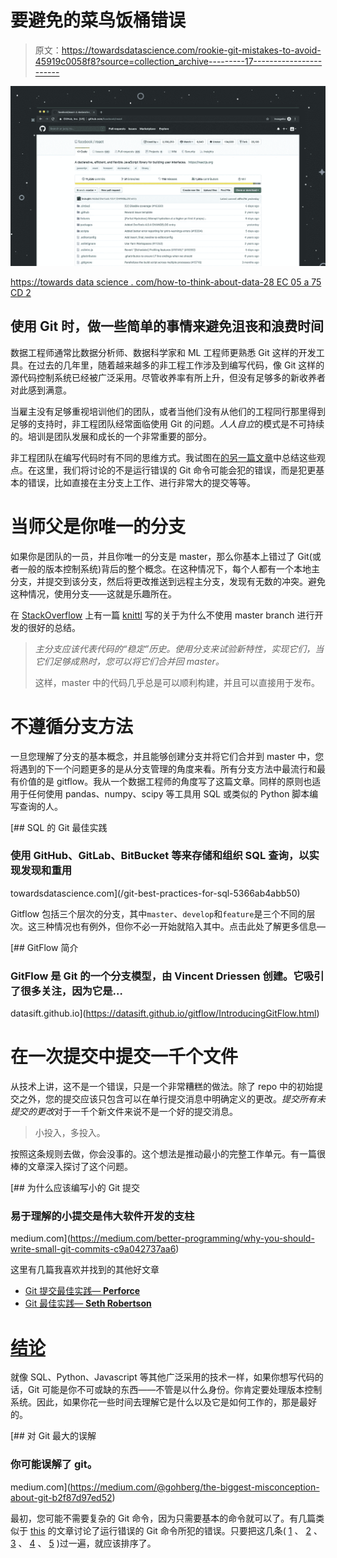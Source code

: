 # 要避免的菜鸟饭桶错误

> 原文：<https://towardsdatascience.com/rookie-git-mistakes-to-avoid-45919c0058f8?source=collection_archive---------17----------------------->

![](img/d77dca6c871eb2512a6e355fad5c1b06.png)

[https://towards data science . com/how-to-think-about-data-28 EC 05 a 75 CD 2](/how-to-think-about-data-28ec05a75cd2)

## 使用 Git 时，做一些简单的事情来避免沮丧和浪费时间

数据工程师通常比数据分析师、数据科学家和 ML 工程师更熟悉 Git 这样的开发工具。在过去的几年里，随着越来越多的非工程工作涉及到编写代码，像 Git 这样的源代码控制系统已经被广泛采用。尽管收养率有所上升，但没有足够多的新收养者对此感到满意。

当雇主没有足够重视培训他们的团队，或者当他们没有从他们的工程同行那里得到足够的支持时，非工程团队经常面临使用 Git 的问题。*人人自立*的模式是不可持续的。培训是团队发展和成长的一个非常重要的部分。

非工程团队在编写代码时有不同的思维方式。我试图在[的另一篇文章](/how-to-think-about-data-28ec05a75cd2)中总结这些观点。在这里，我们将讨论的不是运行错误的 Git 命令可能会犯的错误，而是犯更基本的错误，比如直接在主分支上工作、进行非常大的提交等等。

# 当师父是你唯一的分支

如果你是团队的一员，并且你唯一的分支是 master，那么你基本上错过了 Git(或者一般的版本控制系统)背后的整个概念。在这种情况下，每个人都有一个本地主分支，并提交到该分支，然后将更改推送到远程主分支，发现有无数的冲突。避免这种情况，使用分支——这就是乐趣所在。

在 [StackOverflow](https://stackoverflow.com/questions/5713563/reasons-for-not-working-on-the-master-branch-in-git) 上有一篇 [knittl](https://stackoverflow.com/users/112968/knittl) 写的关于为什么不使用 master branch 进行开发的很好的总结。

> *主分支应该代表代码的“稳定”历史。使用分支来试验新特性，实现它们，当它们足够成熟时，您可以将它们合并回 master。*
> 
> 这样，master 中的代码几乎总是可以顺利构建，并且可以直接用于发布。

# 不遵循分支方法

一旦您理解了分支的基本概念，并且能够创建分支并将它们合并到 master 中，您将遇到的下一个问题更多的是从分支管理的角度来看。所有分支方法中最流行和最有价值的是 gitflow。我从一个数据工程师的角度写了这篇文章。同样的原则也适用于任何使用 pandas、numpy、scipy 等工具用 SQL 或类似的 Python 脚本编写查询的人。

[](/git-best-practices-for-sql-5366ab4abb50) [## SQL 的 Git 最佳实践

### 使用 GitHub、GitLab、BitBucket 等来存储和组织 SQL 查询，以实现发现和重用

towardsdatascience.com](/git-best-practices-for-sql-5366ab4abb50) 

Gitflow 包括三个层次的分支，其中`master`、`develop`和`feature`是三个不同的层次。这三种情况也有例外，但你不必一开始就陷入其中。点击此处了解更多信息—

 [## GitFlow 简介

### GitFlow 是 Git 的一个分支模型，由 Vincent Driessen 创建。它吸引了很多关注，因为它是…

datasift.github.io](https://datasift.github.io/gitflow/IntroducingGitFlow.html) 

# 在一次提交中提交一千个文件

从技术上讲，这不是一个错误，只是一个非常糟糕的做法。除了 repo 中的初始提交之外，您的提交应该只包含可以在单行提交消息中明确定义的更改。*提交所有未提交的更改*对于一千个新文件来说不是一个好的提交消息。

> 小投入，多投入。

按照这条规则去做，你会没事的。这个想法是推动最小的完整工作单元。有一篇很棒的文章深入探讨了这个问题。

[](https://medium.com/better-programming/why-you-should-write-small-git-commits-c9a042737aa6) [## 为什么应该编写小的 Git 提交

### 易于理解的小提交是伟大软件开发的支柱

medium.com](https://medium.com/better-programming/why-you-should-write-small-git-commits-c9a042737aa6) 

这里有几篇我喜欢并找到的其他好文章

*   [Git 提交最佳实践— **Perforce**](https://www.perforce.com/blog/vcs/git-best-practices-git-commit)
*   [Git 最佳实践— **Seth Robertson**](https://sethrobertson.github.io/GitBestPractices/)

# [结论](https://linktr.ee/kovid)

就像 SQL、Python、Javascript 等其他广泛采用的技术一样，如果你想写代码的话，Git 可能是你不可或缺的东西——不管是以什么身份。你肯定要处理版本控制系统。因此，如果你花一些时间去理解它是什么以及它是如何工作的，那是最好的。

[](https://medium.com/@gohberg/the-biggest-misconception-about-git-b2f87d97ed52) [## 对 Git 最大的误解

### 你可能误解了 git。

medium.com](https://medium.com/@gohberg/the-biggest-misconception-about-git-b2f87d97ed52) 

最初，您可能不需要复杂的 Git 命令，因为只需要基本的命令就可以了。有几篇类似于 [this](https://www.infoworld.com/article/3512975/6-git-mistakes-you-will-make-and-how-to-fix-them.html) 的文章讨论了运行错误的 Git 命令所犯的错误。只要把这几条( [1](https://about.gitlab.com/blog/2018/08/08/git-happens/) 、 [2](https://www.educative.io/edpresso/5-git-mistakes-i-made-as-a-junior-developer) 、 [3](https://remi.space/blog/clean-git-history/) 、 [4](https://www.datree.io/resources/git-commands) 、 [5](https://ohshitgit.com) )过一遍，就应该排序了。
